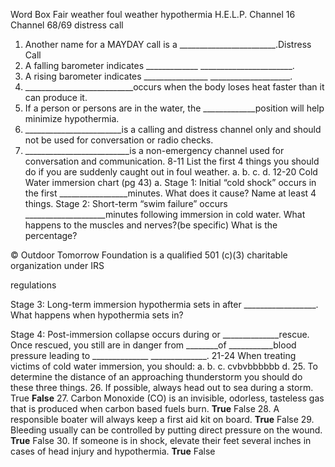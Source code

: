 Word Box
Fair weather foul weather hypothermia H.E.L.P.
Channel 16 Channel 68/69 distress call
1. Another name for a MAYDAY call is a ________________________.Distress Call
2. A falling barometer indicates _____________ _______________________.
3. A rising barometer indicates ________________ ____________________.
4. ___________________________occurs when the body loses heat faster than it can
produce it.
5. If a person or persons are in the water, the _____________position will help
minimize hypothermia.
6. ________________________is a calling and distress channel only and should not
be used for conversation or radio checks.
7. __________________________is a non-emergency channel used for conversation
and communication.
8-11 List the first 4 things you should do if you are suddenly caught out in foul weather.
a.
b.
c.
d.
12-20 Cold Water immersion chart (pg 43)
a. Stage 1: Initial “cold shock” occurs in the first _________________minutes.
What does it cause? Name at least 4 things.
Stage 2: Short-term “swim failure” occurs ____________________minutes following immersion in cold water.
What happens to the muscles and nerves?(be specific) What is the percentage?

© Outdoor Tomorrow Foundation is a qualified 501 (c)(3) charitable organization under IRS

regulations

Stage 3: Long-term immersion hypothermia sets in after __________________.
What happens when hypothermia sets in?

Stage 4: Post-immersion collapse occurs during or ______________rescue.
Once rescued, you still are in danger from ________of ___________blood pressure leading to
______________ ______________.
21-24 When treating victims of cold water immersion, you should:
a.
b.
c.   cvbvbbbbbb
d.
25. To determine the distance of an approaching thunderstorm you should do these three
things.
26. If possible, always head out to sea during a storm. True **False**
27. Carbon Monoxide (CO) is an invisible, odorless, tasteless gas that is produced when
carbon based fuels burn. **True** False
28. A responsible boater will always keep a first aid kit on board. **True** False
29. Bleeding usually can be controlled by putting direct pressure on the wound.
**True** False
30. If someone is in shock, elevate their feet several inches in cases of head injury and
hypothermia.
**True** False